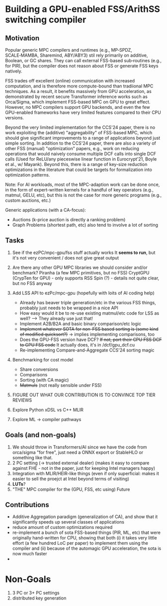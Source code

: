 # Building a GPU-enabled FSS/ArithSS switching compiler

## Motivation

Popular generic MPC compilers and runtimes (e.g., MP‑SPDZ, SCALE‑MAMBA, Sharemind, ABY/ABY3) stil rely primarily on additive, Boolean, or GC shares. 
They can call external FSS-based sub‑routines (e.g., for PIR), but the compiler does not reason about FSS or generate FSS keys natively.

FSS trades off excellent (online) communication with increased computation, and is therefore more compute-bound than tradiional MPC techniques.
As a result, it benefits massively from GPU acceleration, as demonstrated by recent secure Transformer inference works such as Orca/Sigma, which
implement FSS-based MPC on GPU to great effect. 
However, no MPC compilers support GPU backends, and even the few GPU-enabled frameworks have very limited features compared to their CPU versions. 

Beyond the very limited implementation for the CCS'24 paper, there is no work exploiting the (additive) "aggregability" of FSS-based MPC,
which should give significant improvements to a range of applications beyond just simple sorting.
In addition to the CCS'24 paper, there are also a variety of other FSS (manual) "optimization" papers, e.g.,
work on reducing operations that would naively consume multiple DCF calls into single DCF calls 
(Used for ReLU/any pieceswise linear function in Eurocrypt'21, Boyle et al., w/ Mayank).
Beyond this, there is a range of key-size reduction optimizations in the literature that could be targets for formalization into optimization patterns.

Note: For AI workloads, most of the MPC-adaption work can be done once, in the form of expert-written kernels for a handful of key operators (e.g., matmul, GELU, etc),
but this is not the case for more generic programs (e.g., custom auctions, etc.)

Generic applications (with a CA-focus):
* Auctions (k-price auction is directly a ranking problem)
* Graph Problems (shortest path, etc) also tend to involve a lot of sorting


## Tasks
1. See if the ezPC/mpc-gpu/fss stuff actually works
   It **seems to run**, but it's not very convenient / does not give great output
1. Are there any other GPU MPC libraries we should consider and/or benchmark?
   Piranha (a few MPC primitives, but no FSS)
   CryptGPU (CrypTen for GPU) - only supports RSS
   Spin (?) - details not quite clear, but no FSS anyway
1. Add LSS API to ezPc/mpc-gpu (hopefully with loits of AI coding help)
    * Already has beaver triple generation/etc in the various FSS things, probably just needs to be wrapped in a nice API
    * How easy would it be to re-use existing matmul/etc code for LSS as well? --> They already use just that!
    * Implement A2B/B2A and basic binary comparison/etc logic
    * ~~Implement whatever SOTA for non-FSS based sorting is (some kind of modified quicksort?)~~
      -> implies implementing comparisons, too
    * Does the GPU-FSS version have DCF? ~~If not, port their CPU FSS DCF to GPU FSS code~~
      It actually does, it's in /dcf/gpu_dcf.cu
    * Re-implementing Compare-and-Aggregate CCS'24 sorting magic

1. Benchmarking for cost model
    * Share conversions
    * Comparisons
    * Sorting (with CA magic)
    * ~~Matmuls~~ (not really sensible under FSS)

1. FIGURE OUT WHAT OUR CONTRIBUTION IS TO CONVINCE TOP TIER REVIEWS


1. Explore Python xDSL vs C++ MLIR 
1. Explore ML -> compiler pathways

## Goals (and non-goals)
1. We should throw in Transformers/AI since we have the code from orca/sigma "for free", just need a ONNX export or StableHLO or something like that.
1. 2 PC setting (-> trusted external dealer) (makes it easy to compare against FHE - not in the paper, just for keeping Intel managers happy)
1. Integration with MLIR/HEIR-like things (even if only superficial: makes it easier to sell the proejct at Intel beyond terms of visiting)
1. **LUTs**?
1. "THE" MPC compiler for the (GPU, FSS, etc using) Future

## Contributions
* Additive Aggregation paradigm (generalization of CA), and show that it significantly speeds up several classes of applications
* reduce amount of custom optimizations required
* re-implement a bunch of sota FSS-based things (PIR, ML, etc) that were originally hand-written for CPU,
  showing that both (i) it takes very little effort (a few hundred LoC per paper) to implement them using the compiler
  and (ii) because of the automagic GPU acceleration, the sota is now much faster
*  


# Non-Goals
1. 3 PC  or 3+ PC settings
2. distributed key generation